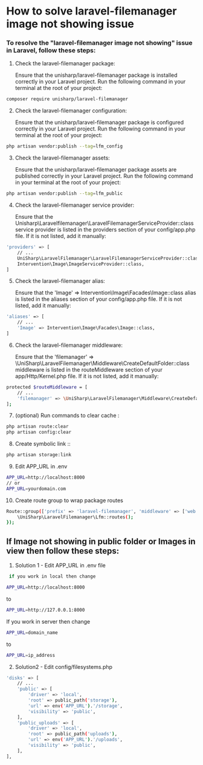 # How to solve laravel-filemanager image not showing issue

### To resolve the "laravel-filemanager image not showing" issue in Laravel, follow these steps:

1. Check the laravel-filemanager package: <br>

   Ensure that the unisharp/laravel-filemanager package is installed correctly in your Laravel project. Run the following command in your terminal at the root of your project:

```bash
composer require unisharp/laravel-filemanager
```

2. Check the laravel-filemanager configuration: <br>

   Ensure that the unisharp/laravel-filemanager package is configured correctly in your Laravel project. Run the following command in your terminal at the root of your project:

```bash
php artisan vendor:publish --tag=lfm_config
```

3. Check the laravel-filemanager assets: <br>

   Ensure that the unisharp/laravel-filemanager package assets are published correctly in your Laravel project. Run the following command in your terminal at the root of your project:

```bash
php artisan vendor:publish --tag=lfm_public
```

4. Check the laravel-filemanager service provider: <br>

   Ensure that the Unisharp\Laravelfilemanager\LaravelFilemanagerServiceProvider::class service provider is listed in the providers section of your config/app.php file. If it is not listed, add it manually:

```bash
'providers' => [
    // ...
    UniSharp\LaravelFilemanager\LaravelFilemanagerServiceProvider::class,
    Intervention\Image\ImageServiceProvider::class,
]
```

5. Check the laravel-filemanager alias: <br>

   Ensure that the 'Image' => Intervention\Image\Facades\Image::class alias is listed in the aliases section of your config/app.php file. If it is not listed, add it manually:

```bash
'aliases' => [
    // ...
    'Image' => Intervention\Image\Facades\Image::class,
]
```

6. Check the laravel-filemanager middleware: <br>

   Ensure that the 'filemanager' => \UniSharp\LaravelFilemanager\Middleware\CreateDefaultFolder::class middleware is listed in the routeMiddleware section of your app/Http/Kernel.php file. If it is not listed, add it manually:

```bash
protected $routeMiddleware = [
    // ...
    'filemanager' => \UniSharp\LaravelFilemanager\Middleware\CreateDefaultFolder::class,
];
```

7. (optional) Run commands to clear cache : <br>

```bash
php artisan route:clear
php artisan config:clear
```

8. Create symbolic link :: <br>

```bash
php artisan storage:link
```

9. Edit APP_URL in .env

```bash
APP_URL=http://localhost:8000
// or
APP_URL=yourdomain.com
```

10. Create route group to wrap package routes

```bash
Route::group(['prefix' => 'laravel-filemanager', 'middleware' => ['web', 'filemanager', 'auth']], function () {
    \UniSharp\LaravelFilemanager\Lfm::routes();
});
```

## If Image not showing in public folder or Images in view then follow these steps:

1. Solution 1 - Edit APP_URL in .env file

```bash
 if you work in local then change

APP_URL=http://localhost:8000
```

to

```bash
APP_URL=http://127.0.0.1:8000
```

If you work in server then change

```bash
APP_URL=domain_name
```

to

```bash
APP_URL=ip_address
```

2. Solution2 -   Edit config/filesystems.php

```bash
'disks' => [
    // ...
    'public' => [
        'driver' => 'local',
        'root' => public_path('storage'),
        'url' => env('APP_URL').'/storage',
        'visibility' => 'public',
    ],
    'public_uploads' => [
        'driver' => 'local',
        'root' => public_path('uploads'),
        'url' => env('APP_URL').'/uploads',
        'visibility' => 'public',
    ],
],
```
